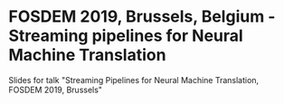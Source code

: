 # FOSDEM 2019, Brussels, Belgium - Streaming pipelines for Neural Machine Translation
Slides for talk "Streaming Pipelines for Neural Machine Translation, FOSDEM 2019, Brussels"
